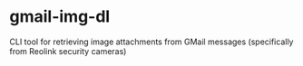 # gmail-img-dl
CLI tool for retrieving image attachments from GMail messages (specifically from Reolink security cameras)
